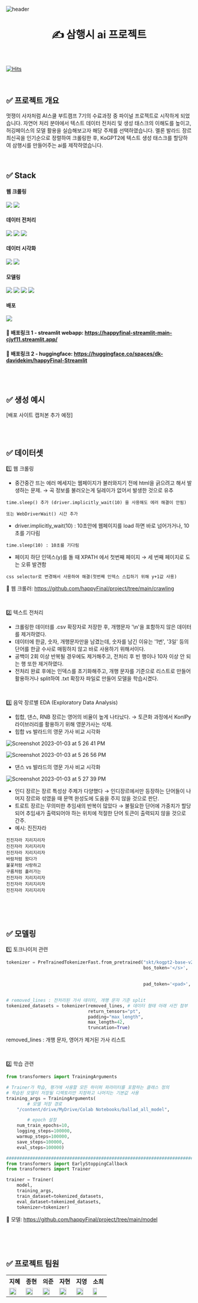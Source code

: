 ![header](https://capsule-render.vercel.app/api?type=waving&color=6FC7E1&height=130&section=header&fontSize=35)
<header> 
<h1> ✍️ 삼행시 ai 프로젝트 </h1>
</header>

[![Hits](https://hits.seeyoufarm.com/api/count/incr/badge.svg?url=https%3A%2F%2Fgithub.com%2FhappyFinal%2Fproject&count_bg=%2379C83D&title_bg=%23555555&icon=&icon_color=%23E7E7E7&title=visits&edge_flat=false)](https://hits.seeyoufarm.com)

<br>

## ✅ 프로젝트 개요

멋쟁이 사자처럼 AI스쿨 부트캠프 7기의 수료과정 중 파이널 프로젝트로 시작하게 되었습니다. 자연어 처리 분야에서 텍스트 데이터 전처리 및 생성 태스크의 이해도를 높이고, 허깅페이스의 모델 활용을 실습해보고자 해당 주제를 선택하였습니다. 멜론 발라드 장르 최신곡을 인기순으로 정렬하여 크롤링한 후, KoGPT2에 텍스트 생성 태스크를 할당하여 삼행시를 만들어주는 ai를 제작하였습니다.

<br>

## ✅ Stack

#### 웹 크롤링

<img src="https://img.shields.io/badge/Beautiful Soup4-00A98F?style=for-the-badge&logo=Python&logoColor=white"> <img src="https://img.shields.io/badge/Selenium-ECD53F?style=for-the-badge&logo=Python&logoColor=black">


#### 데이터 전처리
<img src="https://img.shields.io/badge/Numpy-013243?style=for-the-badge&logo=numpy&logoColor=white"> <img src="https://img.shields.io/badge/Pandas-150458?style=for-the-badge&logo=pandas&logoColor=white"> 
<img src="https://img.shields.io/badge/KonlPy-ED1C24?style=for-the-badge&logo=Python&logoColor=white"> 

#### 데이터 시각화

<img src="https://img.shields.io/badge/Seaborn-31A8FF?style=for-the-badge&logo=Python&logoColor=white"> <img src="https://img.shields.io/badge/Matplotlib-FF4F8B?style=for-the-badge&logo=Python&logoColor=white">


#### 모델링
<img src="https://img.shields.io/badge/Python-3776AB?style=for-the-badge&logo=Python&logoColor=white">  <img src="https://img.shields.io/badge/Google Colab-F9AB00?style=for-the-badge&logo=google colab&logoColor=white"> <img src="https://img.shields.io/badge/Pytorch-EE4C2C?style=for-the-badge&logo=pytorch&logoColor=white"> <img src="https://img.shields.io/badge/Keras-D00000?style=for-the-badge&logo=keras&logoColor=white">

#### 배포
<img src="https://img.shields.io/badge/Streamlit-FF4B4B?style=for-the-badge&logo=streamlit&logoColor=white">

#### 🔗 배포링크 1 - streamlit webapp: https://happyfinal-streamlit-main-cjyf11.streamlit.app/

#### 🔗 배포링크 2 - huggingface: https://huggingface.co/spaces/dk-davidekim/happyFinal-Streamlit


<br>
<br>


## ✅ 생성 예시

[배포 사이트 캡처본 추가 예정]


<br>
<br>


## ✅ 데이터셋

1️⃣ 웹 크롤링

- 중간중간 뜨는 에러 메세지는 웹페이지가 불러와지기 전에 html을 긁으려고 해서 발생하는 문제. → 곡 정보를 불러오는게 딜레이가 없어서 발생한 것으로 유추

```time.sleep() 추가 (driver.implicitly_wait(10) 을 사용해도 에러 해결이 안됨)```

```또는 WebDriverWait() 시간 추가```

- driver.implicitly_wait(10) : 10초안에 웹페이지를 load 하면 바로 넘어가거나, 10초를 기다림

```time.sleep(10) : 10초를 기다림```

- 페이지 하단 인덱스(y)를 돌 때 XPATH 에서 첫번째 페이지 → 세 번째 페이지로 도는 오류 발견함

```css selector로 변경해서 사용하여 해결(첫번째 인덱스 스킵하기 위해 y+1값 사용)```


🔗 웹 크롤러: https://github.com/happyFinal/project/tree/main/crawling


<br>

2️⃣ 텍스트 전처리

- 크롤링한 데이터를 .csv 확장자로 저장한 후, 개행문자 '\n'을 포함하지 않은 데이터를 제거하였다.
- 데이터에 한글, 숫자, 개행문자만을 남겼는데, 숫자를 남긴 이유는 '1번', '3일' 등의 단어를 한글 수사로 매핑하지 않고 바로 사용하기 위해서이다.
- 공백이 2회 이상 반복될 경우에도 제거해주고, 전처리 후 빈 행이나 10자 이상 안 되는 행 또한 제거하였다.
- 전처리 완료 후에는 인덱스를 초기화해주고, 개행 문자를 기준으로 리스트로 만들어 활용하거나 split하여 .txt 확장자 파일로 만들어 모델을 학습시켰다.

<br>

3️⃣ 음악 장르별 EDA (Exploratory Data Analysis)

- 힙합, 댄스, RNB 장르는 영어의 비율이 높게 나타났다. → 토큰화 과정에서 KonlPy 라이브러리를 활용하기 위해 영문가사는 삭제.
- 힙합 vs 발라드의 영문 가사 비교 시각화

![Screenshot 2023-01-03 at 5 26 41 PM](https://user-images.githubusercontent.com/99390776/210321953-e77a91d5-c7fd-4c1f-9101-72cb9feec09d.png)

![Screenshot 2023-01-03 at 5 26 56 PM](https://user-images.githubusercontent.com/99390776/210322000-a0aec509-179d-4a82-8df3-0070add8f674.png)



- 댄스 vs 발라드의 영문 가사 비교 시각화

![Screenshot 2023-01-03 at 5 27 39 PM](https://user-images.githubusercontent.com/99390776/210322093-ca339f99-d70d-465b-847f-3d6f32e623b9.png)


- 인디 장르는 장르 특성상 주제가 다양했다 → 인디장르에서만 등장하는 단어들이 나머지 장르와 섞였을 때 문맥 완성도에 도움을 주지 않을 것으로 판단.
- 트로트 장르는 무의미한 추임새의 반복이 많았다 → 불필요한 단어에 가중치가 할당되어 추임새가 출력되어야 하는 위치에 적절한 단어 토큰이 출력되지 않을 것으로 간주.
- 예시: 진진자라
```
진진자라 지리지리자
진진자라 지리지리자
진진자라 지리지리자
바람처럼 왔다가
불꽃처럼 사랑하고
구름처럼 흘러가는
진진자라 지리지리자
진진자라 지리지리자
진진자라 지리지리자
```

<br>
<br>
<br>

## ✅ 모델링

1️⃣ 토크나이저 관련

```python
tokenizer = PreTrainedTokenizerFast.from_pretrained("skt/kogpt2-base-v2",
                                                    bos_token='</s>', 
																										eos_token='</s>', 
																										unk_token='<unk>',
                                                    pad_token='<pad>', 
																										mask_token='<mask>')

# removed_lines : 전처리된 가사 데이터, 개행 문자 기준 split
tokenized_datasets = tokenizer(removed_lines, # 데이터 형태 아래 사진 첨부 
                               return_tensors="pt", 
                               padding="max_length", 
                               max_length=42,
                               truncation=True)
```

removed_lines : 개행 문자, 영어가 제거된 가사 리스트

<br>

2️⃣ 학습 관련

```python
from transformers import TrainingArguments

# Trainer가 학습, 평가에 사용할 모든 하이퍼 파라미터를 포함하는 클래스 정의
# 학습된 모델이 저장될 디렉토리만 지정하고 나머지는 기본값 사용
training_args = TrainingArguments(
		# 모델 저장 경로
    "/content/drive/MyDrive/Colab Notebooks/ballad_all_model",

		# epoch 설정
    num_train_epochs=10,      
    logging_steps=100000,
    warmup_steps=100000,
    save_steps=100000,
    eval_steps=100000)

###########################################################################
from transformers import EarlyStoppingCallback
from transformers import Trainer

trainer = Trainer(
    model,
    training_args,
    train_dataset=tokenized_datasets,
    eval_dataset=tokenized_datasets,
    tokenizer=tokenizer)
```

🔗 모델: https://github.com/happyFinal/project/tree/main/model

<br>
<br>
<br>

## ✅ 프로젝트 팀원


<table>
<tr>
<th> 지혜 </th>
<th> 종현 </th>
<th> 의준 </th>
<th> 자현 </th>
<th> 지영 </th>
<th> 소희 </th>
  </tr>
  
  
  
<td><a href = "https://github.com/eveoreveline">
  <img src="https://user-images.githubusercontent.com/99390776/210307070-7215a15f-dff4-4dc6-82a2-dfd50dd7b18c.png" width = '80%'/> </a> </td>
<td><a href = "https://github.com/moonstar97">
  <img src="https://user-images.githubusercontent.com/99390776/210307034-97f2af95-de13-4d3a-b3d7-f9c4ca6f50d4.png" width ='80%'/> </a> </td>
<td><a href = "https://github.com/dk-davidekim">
  <img src="https://user-images.githubusercontent.com/99390776/210307359-b22d1e72-41d1-41a8-9ce0-9caae342805c.png" width ='80%'/> </a> </td>
<td><a href = "https://github.com/wumusill">
  <img src="https://user-images.githubusercontent.com/99390776/210307346-43055bce-4a30-442a-93a0-f770ceb5e914.png" width ='80%'/> </a> </td>
<td><a href = "https://github.com/Jiyoeng">
  <img src="https://user-images.githubusercontent.com/99390776/210307368-3f5886aa-e65e-4824-bff8-515466393ab1.png" width ='80%'/> </a> </td>
<td><a href = "https://github.com/qualified-user">
  <img src="https://user-images.githubusercontent.com/99390776/210324235-07eb64ba-baf5-4133-847a-80e89c8ee480.png" width ='60%'/> </a> </td>
</table>

<br>

